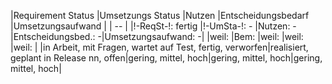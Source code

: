 |Requirement Status                                       |Umsetzungs Status                       |Nutzen              |Entscheidungsbedarf |Umsetzungsaufwand   |
| -- |
|!-ReqSt-!: fertig                                        |!-UmSta-!: -                            |Nutzen: -           |Entscheidungsbed.: -|Umsetzungsaufwand: -|
|weil:                                                    |Bem:                                    |weil:               |weil:               |weil:               |
|in Arbeit, mit Fragen, wartet auf Test, fertig, verworfen|realisiert, geplant in Release nn, offen|gering, mittel, hoch|gering, mittel, hoch|gering, mittel, hoch|
